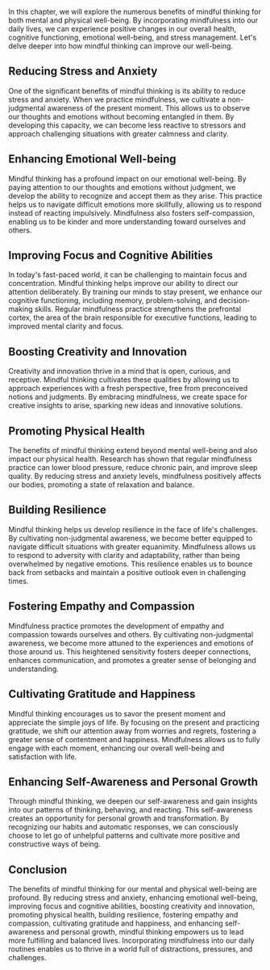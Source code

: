 
In this chapter, we will explore the numerous benefits of mindful thinking for both mental and physical well-being. By incorporating mindfulness into our daily lives, we can experience positive changes in our overall health, cognitive functioning, emotional well-being, and stress management. Let's delve deeper into how mindful thinking can improve our well-being.

## Reducing Stress and Anxiety

One of the significant benefits of mindful thinking is its ability to reduce stress and anxiety. When we practice mindfulness, we cultivate a non-judgmental awareness of the present moment. This allows us to observe our thoughts and emotions without becoming entangled in them. By developing this capacity, we can become less reactive to stressors and approach challenging situations with greater calmness and clarity.

## Enhancing Emotional Well-being

Mindful thinking has a profound impact on our emotional well-being. By paying attention to our thoughts and emotions without judgment, we develop the ability to recognize and accept them as they arise. This practice helps us to navigate difficult emotions more skillfully, allowing us to respond instead of reacting impulsively. Mindfulness also fosters self-compassion, enabling us to be kinder and more understanding toward ourselves and others.

## Improving Focus and Cognitive Abilities

In today's fast-paced world, it can be challenging to maintain focus and concentration. Mindful thinking helps improve our ability to direct our attention deliberately. By training our minds to stay present, we enhance our cognitive functioning, including memory, problem-solving, and decision-making skills. Regular mindfulness practice strengthens the prefrontal cortex, the area of the brain responsible for executive functions, leading to improved mental clarity and focus.

## Boosting Creativity and Innovation

Creativity and innovation thrive in a mind that is open, curious, and receptive. Mindful thinking cultivates these qualities by allowing us to approach experiences with a fresh perspective, free from preconceived notions and judgments. By embracing mindfulness, we create space for creative insights to arise, sparking new ideas and innovative solutions.

## Promoting Physical Health

The benefits of mindful thinking extend beyond mental well-being and also impact our physical health. Research has shown that regular mindfulness practice can lower blood pressure, reduce chronic pain, and improve sleep quality. By reducing stress and anxiety levels, mindfulness positively affects our bodies, promoting a state of relaxation and balance.

## Building Resilience

Mindful thinking helps us develop resilience in the face of life's challenges. By cultivating non-judgmental awareness, we become better equipped to navigate difficult situations with greater equanimity. Mindfulness allows us to respond to adversity with clarity and adaptability, rather than being overwhelmed by negative emotions. This resilience enables us to bounce back from setbacks and maintain a positive outlook even in challenging times.

## Fostering Empathy and Compassion

Mindfulness practice promotes the development of empathy and compassion towards ourselves and others. By cultivating non-judgmental awareness, we become more attuned to the experiences and emotions of those around us. This heightened sensitivity fosters deeper connections, enhances communication, and promotes a greater sense of belonging and understanding.

## Cultivating Gratitude and Happiness

Mindful thinking encourages us to savor the present moment and appreciate the simple joys of life. By focusing on the present and practicing gratitude, we shift our attention away from worries and regrets, fostering a greater sense of contentment and happiness. Mindfulness allows us to fully engage with each moment, enhancing our overall well-being and satisfaction with life.

## Enhancing Self-Awareness and Personal Growth

Through mindful thinking, we deepen our self-awareness and gain insights into our patterns of thinking, behaving, and reacting. This self-awareness creates an opportunity for personal growth and transformation. By recognizing our habits and automatic responses, we can consciously choose to let go of unhelpful patterns and cultivate more positive and constructive ways of being.

## Conclusion

The benefits of mindful thinking for our mental and physical well-being are profound. By reducing stress and anxiety, enhancing emotional well-being, improving focus and cognitive abilities, boosting creativity and innovation, promoting physical health, building resilience, fostering empathy and compassion, cultivating gratitude and happiness, and enhancing self-awareness and personal growth, mindful thinking empowers us to lead more fulfilling and balanced lives. Incorporating mindfulness into our daily routines enables us to thrive in a world full of distractions, pressures, and challenges.
